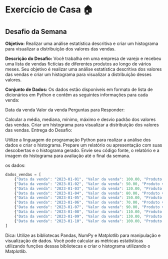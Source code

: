 # Exercício de Casa 🏠 

## Desafio da Semana

**Objetivo:** Realizar uma análise estatística descritiva e criar um histograma para visualizar a distribuição dos valores das vendas.

**Descrição do Desafio:** Você trabalha em uma empresa de varejo e recebeu uma lista de vendas fictícias de diferentes produtos ao longo de vários meses. Seu objetivo é realizar uma análise estatística descritiva dos valores das vendas e criar um histograma para visualizar a distribuição desses valores.

**Conjunto de Dados:** Os dados estão disponíveis em formato de lista de dicionários em Python e contêm as seguintes informações para cada venda:

Data da venda Valor da venda Perguntas para Responder:

Calcular a média, mediana, mínimo, máximo e desvio padrão dos valores das vendas. Criar um histograma para visualizar a distribuição dos valores das vendas. Entrega do Desafio:

Utilize a linguagem de programação Python para realizar a análise dos dados e criar o histograma. Prepare um relatório ou apresentação com suas descobertas e o histograma gerado. Envie seu código fonte, o relatório e a imagem do histograma para avaliação até o final da semana.

os dados:

```jsx
dados_vendas = [
    {"Data da venda": "2023-01-01", "Valor da venda": 100.00, "Produto vendido": "Produto A", "Quantidade vendida": 2, "Método de pagamento": "Cartão", "Região de venda": "Centro"},
    {"Data da venda": "2023-01-02", "Valor da venda": 50.00, "Produto vendido": "Produto B", "Quantidade vendida": 1, "Método de pagamento": "Dinheiro", "Região de venda": "Sul"},
    {"Data da venda": "2023-01-03", "Valor da venda": 120.00, "Produto vendido": "Produto C", "Quantidade vendida": 3, "Método de pagamento": "Cartão", "Região de venda": "Norte"},
    {"Data da venda": "2023-01-04", "Valor da venda": 80.00, "Produto vendido": "Produto A", "Quantidade vendida": 2, "Método de pagamento": "PIX", "Região de venda": "Leste"},
    {"Data da venda": "2023-01-05", "Valor da venda": 150.00, "Produto vendido": "Produto B", "Quantidade vendida": 2, "Método de pagamento": "Cartão", "Região de venda": "Oeste"},
    {"Data da venda": "2023-01-06", "Valor da venda": 70.00, "Produto vendido": "Produto C", "Quantidade vendida": 1, "Método de pagamento": "Dinheiro", "Região de venda": "Centro"},
    {"Data da venda": "2023-01-07", "Valor da venda": 90.00, "Produto vendido": "Produto A", "Quantidade vendida": 2, "Método de pagamento": "PIX", "Região de venda": "Sul"},
    {"Data da venda": "2023-01-08", "Valor da venda": 110.00, "Produto vendido": "Produto B", "Quantidade vendida": 3, "Método de pagamento": "Cartão", "Região de venda": "Norte"},
    {"Data da venda": "2023-01-09", "Valor da venda": 130.00, "Produto vendido": "Produto C", "Quantidade vendida": 2, "Método de pagamento": "Dinheiro", "Região de venda": "Leste"},
    {"Data da venda": "2023-01-10", "Valor da venda": 100.00, "Produto vendido": "Produto A", "Quantidade vendida": 1, "Método de pagamento": "Cartão", "Região de venda": "Oeste"}
]
```

Dica: Utilize as bibliotecas Pandas, NumPy e Matplotlib para manipulação e visualização de dados. Você pode calcular as métricas estatísticas utilizando funções dessas bibliotecas e criar o histograma utilizando o Matplotlib.
